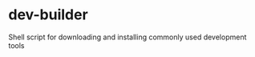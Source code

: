 dev-builder
===========

Shell script for downloading and installing commonly used development tools
